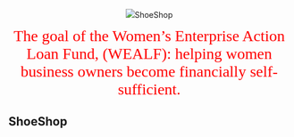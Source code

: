<p align="center">
  <img src="assets/shooe_tilt_1.png">ShoeShop
</p>
<div style="text-align:center"><span style="color:red; font-family:Georgia; font-size:2em;">The goal of the Women’s Enterprise Action Loan Fund, (WEALF): helping women business owners become financially self-sufficient.</span></div>




## ShoeShop
